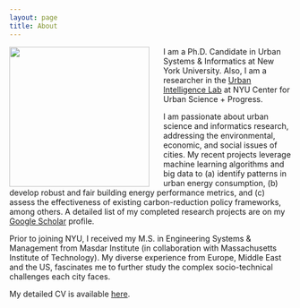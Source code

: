 ```yaml
---
layout: page
title: About
---
```


<img src="{{ site.url }}/assets/img/3151 2 copy.png" height="250px" width="250px" align="left" style="margin-right: 25px;">


I am a Ph.D. Candidate in Urban Systems & Informatics at New York University. Also, I am a researcher in the <a href="http://www.urbanintelligencelab.org/">Urban Intelligence Lab</a> at NYU Center for Urban Science + Progress.

I am passionate about urban science and informatics research, addressing the environmental, economic, and social issues of cities. My recent projects leverage machine learning algorithms and big data to (a) identify patterns in urban energy consumption, (b) develop robust and fair building energy performance metrics, and (c) assess the effectiveness of existing carbon-reduction policy frameworks, among others. A detailed list of my completed research projects are on my <a href="https://scholar.google.ae/citations?user=ZbefF6QAAAAJ&hl=en">Google Scholar</a> profile.

Prior to joining NYU, I received my M.S. in Engineering Systems & Management from Masdar Institute (in collaboration with Massachusetts Institute of Technology). My diverse experience from Europe, Middle East and the US, fascinates me to further study the complex socio-technical challenges each city faces. 

My detailed CV is available <a href="{{ site.url }}/assets/img/dummy.pdf">here</a>.




<!---

<div style="text-align:center"><img src ="{{ site.url }}/assets/img/bnw.png" height="400px" width="270px"></div>

250x150 margin 20
-->
